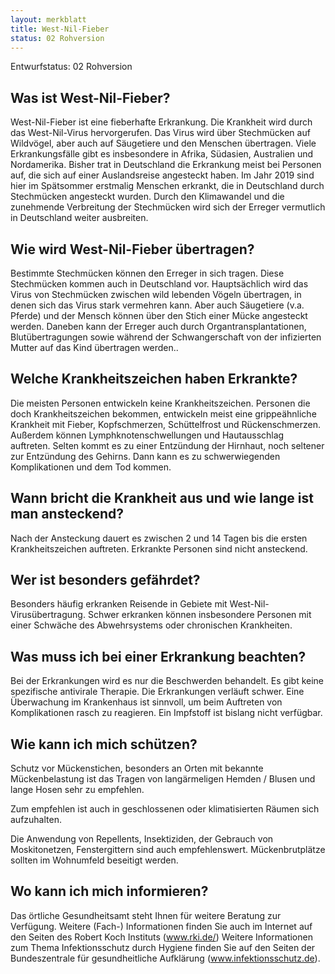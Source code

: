 ```yaml
---
layout: merkblatt
title: West-Nil-Fieber
status: 02 Rohversion
---
```

Entwurfstatus: 02 Rohversion
 
## Was ist West-Nil-Fieber?

West-Nil-Fieber ist eine fieberhafte Erkrankung. Die Krankheit wird
durch das West-Nil-Virus hervorgerufen. Das Virus wird über Stechmücken
auf Wildvögel, aber auch auf Säugetiere und den Menschen übertragen.
Viele Erkrankungsfälle gibt es insbesondere in Afrika, Südasien,
Australien und Nordamerika. Bisher trat in Deutschland die Erkrankung
meist bei Personen auf, die sich auf einer Auslandsreise angesteckt
haben. Im Jahr 2019 sind hier im Spätsommer erstmalig Menschen erkrankt,
die in Deutschland durch Stechmücken angesteckt wurden. Durch den
Klimawandel und die zunehmende Verbreitung der Stechmücken wird sich der
Erreger vermutlich in Deutschland weiter ausbreiten.

## Wie wird West-Nil-Fieber übertragen?

Bestimmte Stechmücken können den Erreger in sich tragen. Diese
Stechmücken kommen auch in Deutschland vor. Hauptsächlich wird das
Virus von Stechmücken zwischen wild lebenden Vögeln übertragen, in denen
sich das Virus stark vermehren kann. Aber auch Säugetiere (v.a. Pferde)
und der Mensch können über den Stich einer Mücke angesteckt werden.
Daneben kann der Erreger auch durch Organtransplantationen,
Blutübertragungen sowie während der Schwangerschaft von der infizierten
Mutter auf das Kind übertragen werden..

## Welche Krankheitszeichen haben Erkrankte?

Die meisten Personen entwickeln keine Krankheitszeichen. Personen die
doch Krankheitszeichen bekommen, entwickeln meist eine grippeähnliche
Krankheit mit Fieber, Kopfschmerzen, Schüttelfrost und Rückenschmerzen.
Außerdem können Lymphknotenschwellungen und Hautausschlag auftreten.
Selten kommt es zu einer Entzündung der Hirnhaut, noch seltener zur
Entzündung des Gehirns. Dann kann es zu schwerwiegenden Komplikationen
und dem Tod kommen.

## Wann bricht die Krankheit aus und wie lange ist man ansteckend?

Nach der Ansteckung dauert es zwischen 2 und 14 Tagen bis die ersten
Krankheitszeichen auftreten. Erkrankte Personen sind nicht ansteckend.

## Wer ist besonders gefährdet?

Besonders häufig erkranken Reisende in Gebiete mit
West-Nil-Virusübertragung. Schwer erkranken können insbesondere
Personen mit einer Schwäche des Abwehrsystems oder chronischen
Krankheiten.

## Was muss ich bei einer Erkrankung beachten?

Bei der Erkrankungen wird es nur die Beschwerden behandelt. Es gibt
keine spezifische antivirale Therapie. Die Erkrankungen verläuft schwer.
Eine Überwachung im Krankenhaus ist sinnvoll, um beim Auftreten von
Komplikationen rasch zu reagieren. Ein Impfstoff ist bislang nicht
verfügbar.

## Wie kann ich mich schützen?

Schutz vor Mückenstichen, besonders an Orten mit bekannte
Mückenbelastung ist das Tragen von langärmeligen Hemden / Blusen und
lange Hosen sehr zu empfehlen.

Zum empfehlen ist auch in geschlossenen oder klimatisierten Räumen sich
aufzuhalten.

Die Anwendung von Repellents, Insektiziden, der Gebrauch von
Moskitonetzen, Fenstergittern sind auch empfehlenswert. Mückenbrutplätze
sollten im Wohnumfeld beseitigt werden.

## Wo kann ich mich informieren?

Das örtliche Gesundheitsamt steht Ihnen für weitere Beratung zur
Verfügung. Weitere (Fach-) Informationen finden Sie auch im Internet
auf den Seiten des Robert Koch Instituts
([<span class="underline">www.rki.de/</span>](http://www.rki.de/))
Weitere Informationen zum Thema Infektionsschutz durch Hygiene finden
Sie auf den Seiten der Bundeszentrale für gesundheitliche Aufklärung
(www.infektionsschutz.de).
